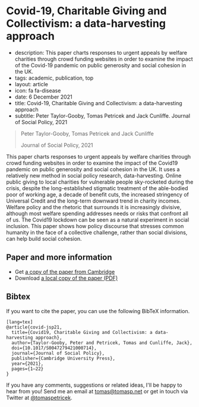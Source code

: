 # Covid-19, Charitable Giving and Collectivism: a data-harvesting approach

 - description: This paper charts responses to urgent appeals by welfare charities through crowd
    funding websites  in order to examine the impact of the Covid-19 pandemic on public generosity
    and social cohesion in the UK.
 - tags: academic, publication, top
 - layout: article
 - icon: fa fa-disease
 - date: 6 December 2021
 - title: Covid-19, Charitable Giving and Collectivism: a data-harvesting approach
 - subtitle: Peter Taylor-Gooby, Tomas Petricek and Jack Cunliffe. Journal of Social Policy, 2021

> Peter Taylor-Gooby, Tomas Petricek and Jack Cunliffe
>
> Journal of Social Policy, 2021

This paper charts responses to urgent appeals by welfare charities through crowd funding websites
in order to examine the impact of the Covid19 pandemic on public generosity and social cohesion in
the UK. It uses a relatively new method in social policy research, data-harvesting. Online public
giving to local charities for vulnerable people sky-rocketed during the crisis, despite the
long-established stigmatic treatment of the able-bodied poor of working age, a decade of benefit
cuts, the increased stringency of Universal Credit and the long-term downward trend in charity
incomes. Welfare policy and the rhetoric that surrounds it is increasingly divisive, although most
welfare spending addresses needs or risks that confront all of us. The Covid19 lockdown can be seen
as a natural experiment in social inclusion. This paper shows how policy discourse that stresses
common humanity in the face of a collective challenge, rather than social divisions, can help build
social cohesion.

## Paper and more information

 - Get [a copy of the paper from Cambridge](https://www.cambridge.org/core/journals/journal-of-social-policy/article/covid19-charitable-giving-and-collectivism-a-dataharvesting-approach/4BDA370E2FF33E0A9E3CF63757569FA3)
 - Download [a local copy of the paper (PDF)](covid-data.pdf)

## <a id="cite">Bibtex</a>
If you want to cite the paper, you can use the following BibTeX information.

    [lang=tex]
    @article{covid-jsp21,
      title={Covid19, Charitable Giving and Collectivism: a data-harvesting approach},
      author={Taylor-Gooby, Peter and Petricek, Tomas and Cunliffe, Jack},
      doi={10.1017/S0047279421000714},
      journal={Journal of Social Policy},
      publisher={Cambridge University Press},
      year={2021},
      pages={1–22}
    }

If you have any comments, suggestions or related ideas, I'll be happy to
hear from you! Send me an email at [tomas@tomasp.net](mailto:tomas@tomasp.net)
or get in touch via Twitter at [@tomaspetricek](http://twitter.com/tomaspetricek).
